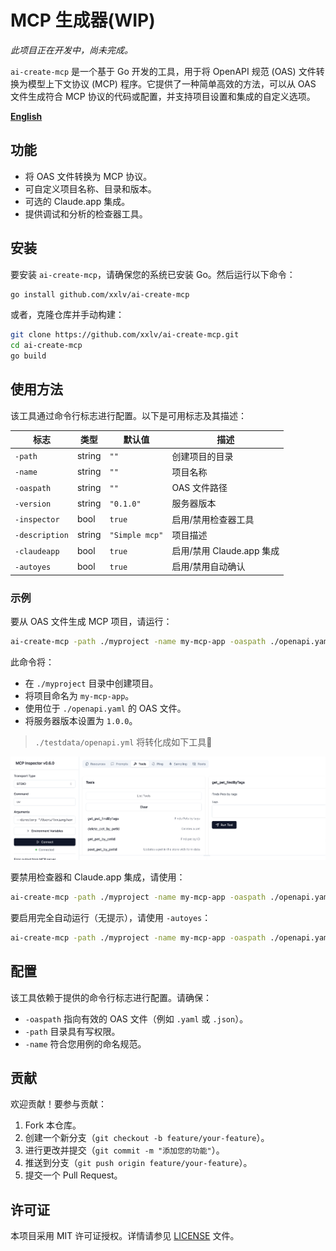# MCP 生成器(WIP)

_此项目正在开发中，尚未完成。_

`ai-create-mcp` 是一个基于 Go 开发的工具，用于将 OpenAPI 规范 (OAS) 文件转换为模型上下文协议 (MCP) 程序。它提供了一种简单高效的方法，可以从 OAS 文件生成符合 MCP 协议的代码或配置，并支持项目设置和集成的自定义选项。

**[English](README.md)**

## 功能

- 将 OAS 文件转换为 MCP 协议。
- 可自定义项目名称、目录和版本。
- 可选的 Claude.app 集成。
- 提供调试和分析的检查器工具。

## 安装

要安装 `ai-create-mcp`，请确保您的系统已安装 Go。然后运行以下命令：

```bash
go install github.com/xxlv/ai-create-mcp
```

或者，克隆仓库并手动构建：

```bash
git clone https://github.com/xxlv/ai-create-mcp.git
cd ai-create-mcp
go build
```

## 使用方法

该工具通过命令行标志进行配置。以下是可用标志及其描述：

| 标志           | 类型   | 默认值         | 描述                      |
| -------------- | ------ | -------------- | ------------------------- |
| `-path`        | string | `""`           | 创建项目的目录            |
| `-name`        | string | `""`           | 项目名称                  |
| `-oaspath`     | string | `""`           | OAS 文件路径              |
| `-version`     | string | `"0.1.0"`      | 服务器版本                |
| `-inspector`   | bool   | `true`         | 启用/禁用检查器工具       |
| `-description` | string | `"Simple mcp"` | 项目描述                  |
| `-claudeapp`   | bool   | `true`         | 启用/禁用 Claude.app 集成 |
| `-autoyes`     | bool   | `true`         | 启用/禁用自动确认         |

### 示例

要从 OAS 文件生成 MCP 项目，请运行：

```bash
ai-create-mcp -path ./myproject -name my-mcp-app -oaspath ./openapi.yaml -version 1.0.0
```

此命令将：

- 在 `./myproject` 目录中创建项目。
- 将项目命名为 `my-mcp-app`。
- 使用位于 `./openapi.yaml` 的 OAS 文件。
- 将服务器版本设置为 `1.0.0`。

> `./testdata/openapi.yml` 将转化成如下工具🔧

![inspector](./docs/inspector.png)

要禁用检查器和 Claude.app 集成，请使用：

```bash
ai-create-mcp -path ./myproject -name my-mcp-app -oaspath ./openapi.yaml -inspector=false -claudeapp=false
```

要启用完全自动运行（无提示），请使用 `-autoyes`：

```bash
ai-create-mcp -path ./myproject -name my-mcp-app -oaspath ./openapi.yaml -autoyes
```

## 配置

该工具依赖于提供的命令行标志进行配置。请确保：

- `-oaspath` 指向有效的 OAS 文件（例如 `.yaml` 或 `.json`）。
- `-path` 目录具有写权限。
- `-name` 符合您用例的命名规范。

## 贡献

欢迎贡献！要参与贡献：

1. Fork 本仓库。
2. 创建一个新分支（`git checkout -b feature/your-feature`）。
3. 进行更改并提交（`git commit -m "添加您的功能"`）。
4. 推送到分支（`git push origin feature/your-feature`）。
5. 提交一个 Pull Request。

## 许可证

本项目采用 MIT 许可证授权。详情请参见 [LICENSE](LICENSE) 文件。
